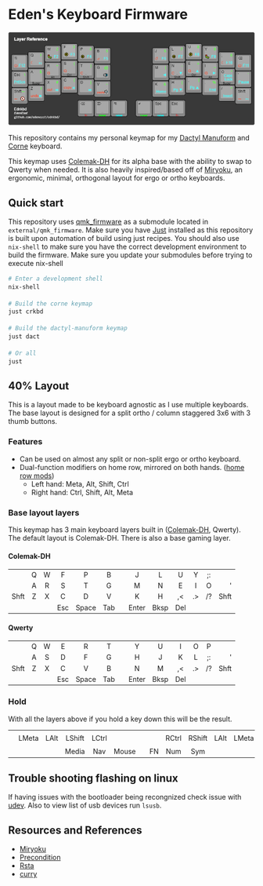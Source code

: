 # Eden's Keyboard Firmware

<p align="center">
  <img src="./resources/ednkbd.png" alt="ednkbd reference">
</p>

This repository contains my personal keymap for my [Dactyl Manuform][dactman-repo] and [Corne] keyboard.

This keymap uses [Colemak-DH] for its alpha base with the ability to swap to Qwerty when needed.
It is also heavily inspired/based off of [Miryoku], an ergonomic, minimal, orthogonal layout for
ergo or ortho keyboards.

[Colemak-DH]: https://colemakmods.github.io/mod-dh/
[Miryoku]: https://github.com/manna-harbour/qmk_firmware/blob/miryoku/users/manna-harbour_miryoku/miryoku.org
[dactman-repo]: https://github.com/edeneast/dactyl-manuform
[Corne]: https://github.com/foostan/crkbd

## Quick start

This repository uses [qmk_firmware] as a submodule located in `external/qmk_firmware`. Make sure you
have [Just] installed as this repository is built upon automation of build using just recipes. You
should also use `nix-shell` to make sure you have the correct development environment to build the
firmware. Make sure you update your submodules before trying to execute nix-shell

```bash
# Enter a development shell
nix-shell

# Build the corne keymap
just crkbd

# Build the dactyl-manuform keymap
just dact

# Or all
just
```

[qmk_firmware]: https://github.com/qmk/qmk_firmware
[Just]: https://github.com/casey/just

## 40% Layout

This is a layout made to be keyboard agnostic as I use multiple keyboards. The base layout is
designed for a split ortho / column staggered 3x6 with 3 thumb buttons.

### Features

- Can be used on almost any split or non-split ergo or ortho keyboard.
- Dual-function modifiers on home row, mirrored on both hands. ([home row mods][homerowmod])
  - Left hand: Meta, Alt, Shift, Ctrl
  - Right hand: Ctrl, Shift, Alt, Meta

[homerowmod]: https://precondition.github.io/home-row-mods

### Base layout layers

This keymap has 3 main keyboard layers built in ([Colemak-DH],  Qwerty). The default
layout is Colemak-DH. There is also a base gaming layer.

#### Colemak-DH

|      |      |      |      |      |      |      |      |      |      |      |      |      |
| ---- |:----:| :---:| :---:| :---:| :---:| :---:| :---:| :---:| :---:| :---:| :---:| ----:|
|      |   Q  |   W  |   F  |   P  |   B  |      |   J  |   L  |   U  |   Y  |  ;:  |      |
|      |   A  |   R  |   S  |   T  |   G  |      |   M  |   N  |   E  |   I  |   O  |   '  |
| Shft |   Z  |   X  |   C  |   D  |   V  |      |   K  |   H  |  ,<  |  .>  |  /?  | Shft |
|      |      |      | Esc  |Space | Tab  |      |Enter | Bksp | Del  |      |      |      |

#### Qwerty

|      |      |      |      |      |      |      |      |      |      |      |      |      |
| ---- |:----:| :---:| :---:| :---:| :---:| :---:| :---:| :---:| :---:| :---:| :---:| ----:|
|      |   Q  |   W  |   E  |   R  |   T  |      |   Y  |   U  |   I  |   O  |   P  |      |
|      |   A  |   S  |   D  |   F  |   G  |      |   H  |   J  |   K  |   L  |  ;:  |   '  |
| Shft |   Z  |   X  |   C  |   V  |   B  |      |   N  |   M  |  ,<  |  .>  |  /?  | Shft |
|      |      |      | Esc  |Space | Tab  |      |Enter | Bksp | Del  |      |      |      |

### Hold

With all the layers above if you hold a key down this will be the result.

|      |      |      |      |      |      |      |      |      |      |      |      |      |
| ---- |:----:| :---:| :---:| :---:| :---:| :---:| :---:| :---:| :---:| :---:| :---:| ----:|
|      |      |      |      |      |      |      |      |      |      |      |      |      |
|      |LMeta | LAlt |LShift|LCtrl |      |      |      |RCtrl |RShift| LAlt |LMeta |      |
|      |      |      |      |      |      |      |      |      |      |      |      |      |
|      |      |      |Media | Nav  |Mouse |      |  FN  | Num  | Sym  |      |      |      |


## Trouble shooting flashing on linux

If having issues with the bootloader being recongnized check issue with [udev]. Also to view list of
usb devices run `lsusb`.

[udev]: https://beta.docs.qmk.fm/faqs/faq_build#linux-udev-rules-id-linux-udev-rules

## Resources and References

- [Miryoku]
- [Precondition](https://github.com/precondition/dactyl-manuform-keymap/)
- [Rsta](https://github.com/rstacruz/my_qmk_keymaps)
- [curry](./external/qmk_firmware/users/curry/README.md)
